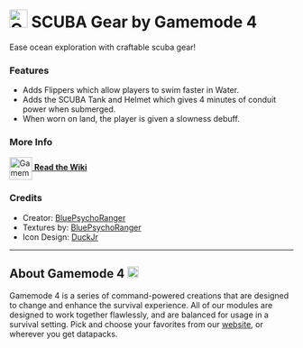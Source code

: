 # <img src="https://raw.githubusercontent.com/Gamemode4Dev/GM4_Datapacks/master/base/images/gm4_logo.png" alt="GM4 Logo" width="32" /> SCUBA Gear by Gamemode 4<!--$pmc:delete-->

Ease ocean exploration with craftable scuba gear!<!--$pmc:headerSize-->

### Features
- Adds Flippers which allow players to swim faster in Water.
- Adds the SCUBA Tank and Helmet which gives 4 minutes of conduit power when submerged.
- When worn on land, the player is given a slowness debuff.

### More Info
[<img src="https://raw.githubusercontent.com/Gamemode4Dev/GM4_Datapacks/master/base/images/gm4_wiki_logo.png" alt="Gamemode 4 Wiki Logo" width="40" align="center"/> **Read the Wiki**](https://wiki.gm4.co/wiki/SCUBA_Gear)

### Credits
- Creator: [BluePsychoRanger](https://twitter.com/BluPsychoRanger)
- Textures by: [BluePsychoRanger](https://twitter.com/BluPsychoRanger)
- Icon Design: [DuckJr](https://twitter.com/DuckJr94)

---
## About Gamemode 4 <img src="https://raw.githubusercontent.com/Gamemode4Dev/GM4_Datapacks/master/base/images/gm4_logo.png" alt="Gamemode 4 Logo" width="20"/>
Gamemode 4 is a series of command-powered creations that are designed to change and enhance the survival experience. All of our modules are designed to work together flawlessly, and are balanced for usage in a survival setting. Pick and choose your favorites from our [website](https://gm4.co), or wherever you get datapacks.
